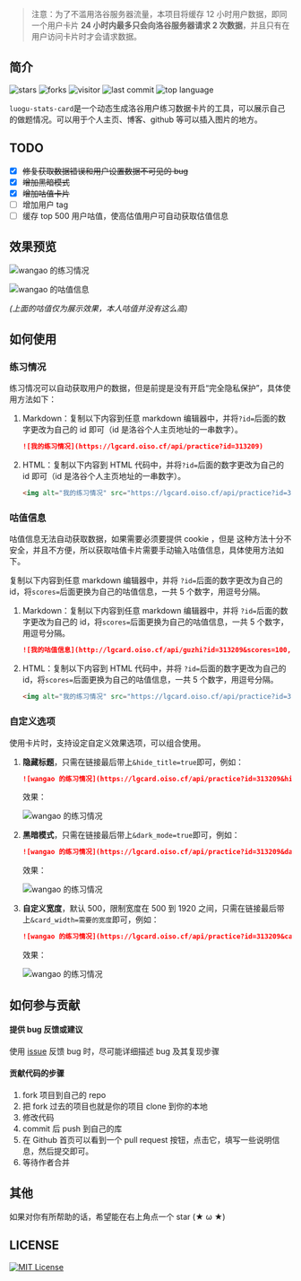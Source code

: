 > 注意：为了不滥用洛谷服务器流量，本项目将缓存 12 小时用户数据，即同一个用户卡片 **24 小时内最多只会向洛谷服务器请求 2 次数据**，并且只有在用户访问卡片时才会请求数据。
## 简介

![stars](https://badgen.net/github/stars/wao3/luogu-stats-card?cache=600)
![forks](https://badgen.net/github/forks/wao3/luogu-stats-card?cache=600)
![visitor](https://visitor-badge.laobi.icu/badge?page_id=luogu-stats-card)
![last commit](https://badgen.net/github/last-commit/wao3/luogu-stats-card?cache=600)
![top language](https://img.shields.io/github/languages/top/wao3/luogu-stats-card)

`luogu-stats-card`是一个动态生成洛谷用户练习数据卡片的工具，可以展示自己的做题情况。可以用于个人主页、博客、github 等可以插入图片的地方。

## TODO

- [x] ~~修复获取数据错误和用户设置数据不可见的 bug~~
- [x] ~~增加黑暗模式~~
- [x] ~~增加咕值卡片~~
- [ ] 增加用户 tag
- [ ] 缓存 top 500 用户咕值，使高估值用户可自动获取估值信息

## 效果预览

![wangao 的练习情况](https://lgcard.oiso.cf/api/practice?id=313209)

![wangao 的咕值信息](https://lgcard.oiso.cf/api/guzhi?id=313209&scores=100,65,45,15,0)

*(上面的咕值仅为展示效果，本人咕值并没有这么高)*

## 如何使用

### 练习情况

练习情况可以自动获取用户的数据，但是前提是没有开启“完全隐私保护”，具体使用方法如下：

1. Markdown：复制以下内容到任意 markdown 编辑器中，并将`?id=`后面的数字更改为自己的 id 即可（id 是洛谷个人主页地址的一串数字）。

   ```markdown
   ![我的练习情况](https://lgcard.oiso.cf/api/practice?id=313209)
   ```

2. HTML：复制以下内容到 HTML 代码中，并将`?id=`后面的数字更改为自己的 id 即可（id 是洛谷个人主页地址的一串数字）。

    ```html
    <img alt="我的练习情况" src="https://lgcard.oiso.cf/api/practice?id=313209">
    ```

### 咕值信息

咕值信息无法自动获取数据，如果需要必须要提供 cookie ，但是 这种方法十分不安全，并且不方便，所以获取咕值卡片需要手动输入咕值信息，具体使用方法如下。

复制以下内容到任意 markdown 编辑器中，并将 `?id=`后面的数字更改为自己的 id，将`scores=`后面更换为自己的咕值信息，一共 5 个数字，用逗号分隔。

1. Markdown：复制以下内容到任意 markdown 编辑器中，并将 `?id=`后面的数字更改为自己的 id，将`scores=`后面更换为自己的咕值信息，一共 5 个数字，用逗号分隔。

   ```markdown
   ![我的咕值信息](http://lgcard.oiso.cf/api/guzhi?id=313209&scores=100,65,45,15,0)
   ```
   
2. HTML：复制以下内容到 HTML 代码中，并将 `?id=`后面的数字更改为自己的 id，将`scores=`后面更换为自己的咕值信息，一共 5 个数字，用逗号分隔。
   ```html
   <img alt="我的练习情况" src="https://lgcard.oiso.cf/api/practice?id=313209">
   ```
   


### 自定义选项

使用卡片时，支持设定自定义效果选项，可以组合使用。

1. **隐藏标题**，只需在链接最后带上`&hide_title=true`即可，例如：

   ```markdown
   ![wangao 的练习情况](https://lgcard.oiso.cf/api/practice?id=313209&hide_title=true)
   ```

   效果：

   ![wangao 的练习情况](https://lgcard.oiso.cf/api/practice?id=313209&hide_title=1)

2. **黑暗模式**，只需在链接最后带上`&dark_mode=true`即可，例如：

   ```markdown
   ![wangao 的练习情况](https://lgcard.oiso.cf/api/practice?id=313209&dark_mode=true)
   ```

   效果：

   ![wangao 的练习情况](https://lgcard.oiso.cf/api/practice?id=313209&dark_mode=1)
3. **自定义宽度**，默认 500，限制宽度在 500 到 1920 之间，只需在链接最后带上`&card_width=需要的宽度`即可，例如：

   ```markdown
   ![wangao 的练习情况](https://lgcard.oiso.cf/api/practice?id=313209&card_width=750)
   ```

   效果：

   ![wangao 的练习情况](https://lgcard.oiso.cf/api/practice?id=313209&card_width=750)
   

## 如何参与贡献

#### 提供 bug 反馈或建议

使用 [issue](https://github.com/wao3/luogu-stats-card/issues) 反馈 bug 时，尽可能详细描述 bug 及其复现步骤

#### 贡献代码的步骤

1. fork 项目到自己的 repo
2. 把 fork 过去的项目也就是你的项目 clone 到你的本地
3. 修改代码
4. commit 后 push 到自己的库
5. 在 Github 首页可以看到一个 pull request 按钮，点击它，填写一些说明信息，然后提交即可。
6. 等待作者合并

## 其他

如果对你有所帮助的话，希望能在右上角点一个 star (★ ω ★)

## LICENSE

[![MIT License](https://badgen.net/github/license/wao3/luogu-stats-card)](https://github.com/wao3/luogu-stats-card/blob/master/LICENSE)

